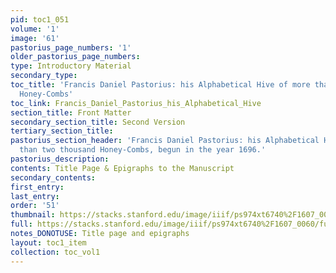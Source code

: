 ```yaml
---
pid: toc1_051
volume: '1'
image: '61'
pastorius_page_numbers: '1'
older_pastorius_page_numbers: 
type: Introductory Material
secondary_type: 
toc_title: 'Francis Daniel Pastorius: his Alphabetical Hive of more than two thousand
  Honey-Combs'
toc_link: Francis_Daniel_Pastorius_his_Alphabetical_Hive
section_title: Front Matter
secondary_section_title: Second Version
tertiary_section_title: 
pastorius_section_header: 'Francis Daniel Pastorius: his Alphabetical Hive of more
  than two thousand Honey-Combs, begun in the year 1696.'
pastorius_description: 
contents: Title Page & Epigraphs to the Manuscript
secondary_contents: 
first_entry: 
last_entry: 
order: '51'
thumbnail: https://stacks.stanford.edu/image/iiif/ps974xt6740%2F1607_0060/full/100,/0/default.jpg
full: https://stacks.stanford.edu/image/iiif/ps974xt6740%2F1607_0060/full/full/0/default.jpg
notes_DONOTUSE: Title page and epigraphs
layout: toc1_item
collection: toc_vol1
---
```

